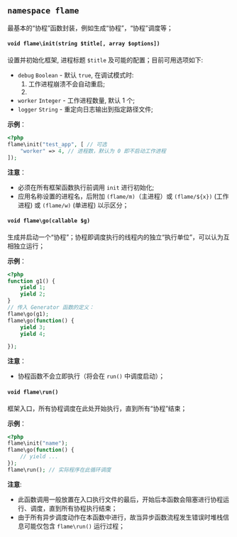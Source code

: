 ## `namespace flame`

最基本的“协程”函数封装，例如生成“协程”，“协程”调度等；

#### `void flame\init(string $title[, array $options])`
设置并初始化框架, 进程标题 `$title` 及可能的配置；目前可用选项如下:

* `debug` `Boolean` - 默认 `true`, 在调试模式时: 
	1. 工作进程崩溃不会自动重启;
	2.  
* `worker` `Integer` - 工作进程数量, 默认 1 个;
* `logger` `String` - 重定向日志输出到指定路径文件;


**示例**：
``` php
<?php
flame\init("test_app", [ // 可选
	"worker" => 4, // 进程数，默认为 0 即不启动工作进程
]);
```

**注意**：
* 必须在所有框架函数执行前调用 `init` 进行初始化;
* 应用名称设置的进程名，后附加 `(flame/m)`（主进程）或 `(flame/${x})` (工作进程) 或 `(flame/w)` (单进程) 以示区分；

#### `void flame\go(callable $g)`
生成并启动一个“协程”；协程即调度执行的线程内的独立“执行单位”，可以认为互相独立运行；

**示例**：
``` php
<?php
function g1() {
	yield 1;
	yield 2;
}
// 传入 Generator 函数的定义：
flame\go(g1);
flame\go(function() {
	yield 3;
	yield 4;

});
```

**注意**：
* 协程函数不会立即执行（将会在 `run()` 中调度启动）；

#### `void flame\run()`
框架入口，所有协程调度在此处开始执行，直到所有“协程”结束；

**示例**：
``` PHP
<?php
flame\init("name");
flame\go(function() {
	// yield ...
});
flame\run(); // 实际程序在此循环调度
```

**注意**:
* 此函数调用一般放置在入口执行文件的最后，开始后本函数会阻塞进行协程运行、调度，直到所有协程执行结束；
* 由于所有异步调度动作在本函数中进行，故当异步函数流程发生错误时堆栈信息可能仅包含 `flame\run()` 运行过程；
